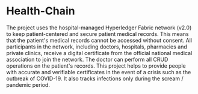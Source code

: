 # Health-Chain
The project uses the hospital-managed Hyperledger Fabric network (v2.0) to keep patient-centered and secure patient medical records. This means that the patient's medical records cannot be accessed without consent. All participants in the network, including doctors, hospitals, pharmacies and private clinics, receive a digital certificate from the official national medical association to join the network. The doctor can perform all  CRUD operations on the patient's records.   This project helps to provide people with accurate and verifiable certificates in the event of a crisis such as the outbreak of COVID-19. It also tracks infections only during the scream / pandemic period.
